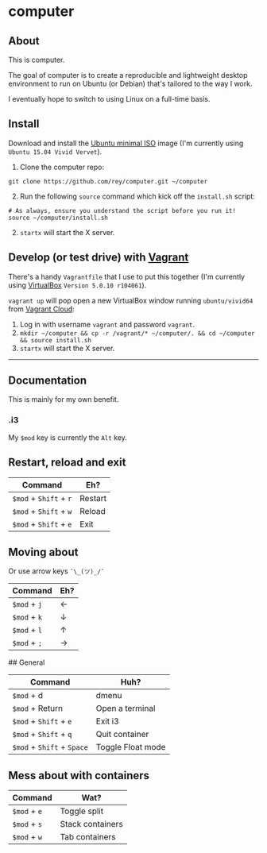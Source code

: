 # computer

## About

This is computer.

The goal of computer is to create a reproducible and lightweight desktop
environment to run on Ubuntu (or Debian) that's tailored to the way I work.

I eventually hope to switch to using Linux on a full-time basis.

## Install

Download and install the
[Ubuntu minimal ISO](https://help.ubuntu.com/community/Installation/MinimalCD)
image (I'm currently using `Ubuntu 15.04 Vivid Vervet`).

1. Clone the computer repo:

  ```
  git clone https://github.com/rey/computer.git ~/computer
  ```

2. Run the following `source` command which kick off the `install.sh` script:

  ```
  # As always, ensure you understand the script before you run it!
  source ~/computer/install.sh
  ```
2. `startx` will start the X server.

## Develop (or test drive) with [Vagrant](https://www.vagrantup.com)

There's a handy `Vagrantfile` that I use to put this together (I'm currently using
[VirtualBox](https://www.virtualbox.org) `Version 5.0.10 r104061`).

`vagrant up` will pop open a new VirtualBox window running `ubuntu/vivid64` from
[Vagrant Cloud](https://vagrantcloud.com/ubuntu/boxes/vivid64):

1. Log in with username `vagrant` and password `vagrant`.
2. `mkdir ~/computer && cp -r /vagrant/* ~/computer/. && cd ~/computer && source install.sh`
3. `startx` will start the X server.

---

## Documentation

This is mainly for my own benefit.

### .i3

My `$mod` key is currently the `Alt` key.

## Restart, reload and exit

Command | Eh?
--- | ---
`$mod` + `Shift` + `r` | Restart
`$mod` + `Shift` + `w` | Reload
`$mod` + `Shift` + `e` | Exit

## Moving about

Or use arrow keys `¯\_(ツ)_/¯`

Command | Eh?
--- | ---
`$mod` + `j` | ←
`$mod` + `k` | ↓
`$mod` + `l` | ↑
`$mod` + `;` | →

## General

Command | Huh?
--- | ---
`$mod` + d | dmenu
`$mod` + Return | Open a terminal
`$mod` + `Shift` + `e` | Exit i3
`$mod` + `Shift` + `q` | Quit container
`$mod` + `Shift` + `Space` | Toggle Float mode

## Mess about with containers

Command | Wat?
--- | ---
`$mod` + `e` | Toggle split
`$mod` + `s` | Stack containers
`$mod` + `w` | Tab containers
